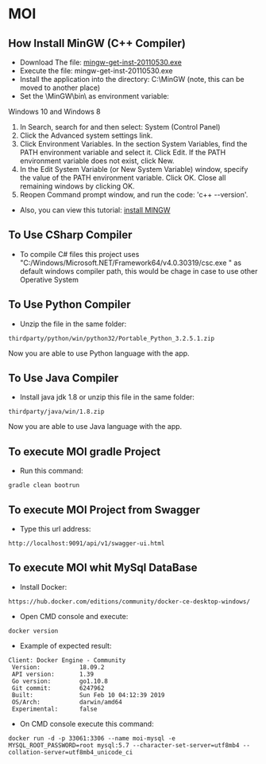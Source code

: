 # MOI
## How Install MinGW (C++ Compiler)
-	Download The file:
[mingw-get-inst-20110530.exe](www.rose-hulman.edu/class/csse/binaries/MinGW/mingw-get-inst-20110530.exe)
-	Execute the file: mingw-get-inst-20110530.exe
-	Install the application into the directory: C:\MinGW (note, this can be moved to another place)
-	Set the \MinGW\bin\ as environment variable:

Windows 10 and Windows 8
  1.	In Search, search for and then select: System (Control Panel)
  2.	Click the Advanced system settings link.
  3.	Click Environment Variables. In the section System Variables, find the PATH environment variable and select it. Click Edit. If the PATH environment variable does not exist, click New.
  4.	In the Edit System Variable (or New System Variable) window, specify the value of the PATH environment variable. Click OK. Close all remaining windows by clicking OK.
  5.	Reopen Command prompt window, and run the code: 'c++ --version'.
  
-	Also, you can view this tutorial: [install MINGW](https://youtu.be/bhxqI6xmsuA)


## To Use CSharp Compiler
-	To compile C# files this project uses "C:/Windows/Microsoft.NET/Framework64/v4.0.30319/csc.exe " as default windows compiler path, this would be chage in case to use other Operative System  

## To Use Python Compiler
- Unzip the file in the same folder:
```
thirdparty/python/win/python32/Portable_Python_3.2.5.1.zip
```
Now you are able to use Python language with the app.

## To Use Java Compiler
- Install java jdk 1.8 or unzip this file in the same folder:
```
thirdparty/java/win/1.8.zip
```
Now you are able to use Java language with the app.

## To execute MOI gradle Project
- Run this command: 
```
gradle clean bootrun
```
## To execute MOI Project from Swagger
- Type this url address:
```
http://localhost:9091/api/v1/swagger-ui.html
```
## To execute MOI whit MySql DataBase
- Install Docker:
```
https://hub.docker.com/editions/community/docker-ce-desktop-windows/
```
- Open CMD console and execute:
```
docker version
```
- Example of expected result:
```
Client: Docker Engine - Community
 Version:           18.09.2
 API version:       1.39
 Go version:        go1.10.8
 Git commit:        6247962
 Built:             Sun Feb 10 04:12:39 2019
 OS/Arch:           darwin/amd64
 Experimental:      false
 ```
- On CMD console execute this command:
```
docker run -d -p 33061:3306 --name moi-mysql -e MYSQL_ROOT_PASSWORD=root mysql:5.7 --character-set-server=utf8mb4 --collation-server=utf8mb4_unicode_ci
```